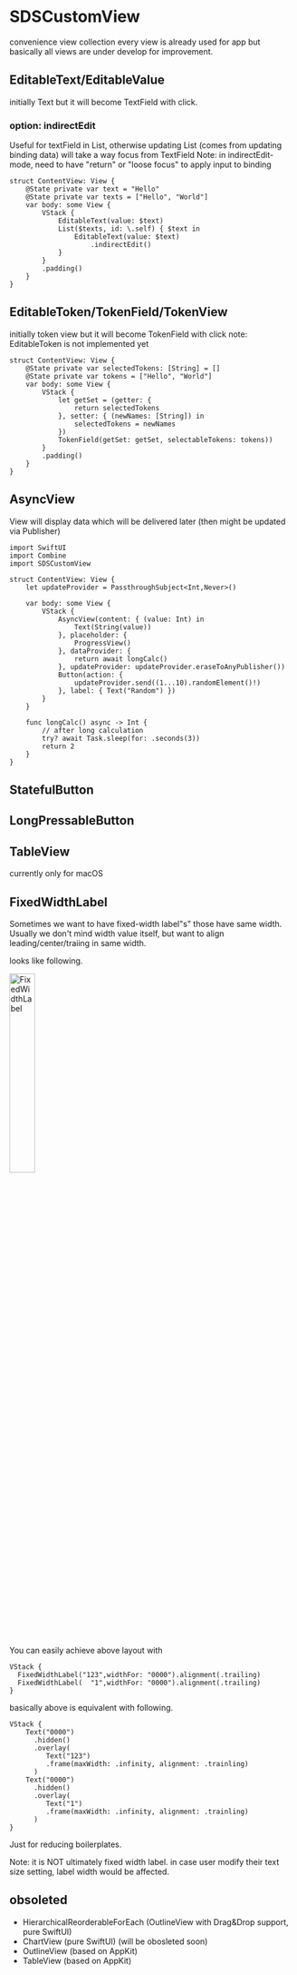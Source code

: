 # SDSCustomView

convenience view collection
every view is already used for app but basically all views are under develop for improvement.

## EditableText/EditableValue
initially Text but it will become TextField with click.

### option: indirectEdit
Useful for textField in List, otherwise updating List (comes from updating binding data) will take a way focus from TextField
Note: in indirectEdit-mode, need to have "return" or "loose focus" to apply input to binding

```
struct ContentView: View {
    @State private var text = "Hello"
    @State private var texts = ["Hello", "World"]
    var body: some View {
        VStack {
            EditableText(value: $text)
            List($texts, id: \.self) { $text in
                EditableText(value: $text)
                    .indirectEdit()
            }
        }
        .padding()
    }
}

```

## EditableToken/TokenField/TokenView
initially token view but it will become TokenField with click
note: EditableToken is not implemented yet
```
struct ContentView: View {
    @State private var selectedTokens: [String] = []
    @State private var tokens = ["Hello", "World"]
    var body: some View {
        VStack {
            let getSet = (getter: {
                return selectedTokens
            }, setter: { (newNames: [String]) in
                selectedTokens = newNames
            })
            TokenField(getSet: getSet, selectableTokens: tokens))
        }
        .padding()
    }
}

```

## AsyncView
View will display data which will be delivered later (then might be updated via Publisher)

```
import SwiftUI
import Combine
import SDSCustomView

struct ContentView: View {
    let updateProvider = PassthroughSubject<Int,Never>()

    var body: some View {
        VStack {
            AsyncView(content: { (value: Int) in
                Text(String(value))
            }, placeholder: {
                ProgressView()
            }, dataProvider: {
                return await longCalc()
            }, updateProvider: updateProvider.eraseToAnyPublisher())
            Button(action: {
                updateProvider.send((1...10).randomElement()!)
            }, label: { Text("Random") })
        }
    }
    
    func longCalc() async -> Int {
        // after long calculation
        try? await Task.sleep(for: .seconds(3))
        return 2
    }
}
```

## StatefulButton

## LongPressableButton

## TableView
currently only for macOS

## FixedWidthLabel

Sometimes we want to have fixed-width label"s" those have same width.
Usually we don't mind width value itself, but want to align leading/center/traiing in same width.

looks like following.

<img width=30% alt="FixedWidthLabel" src="https://user-images.githubusercontent.com/6419800/164699567-ec2592c4-3191-4b7e-8f4e-b137b62dd488.png">

You can easily achieve above layout with
```
VStack {
  FixedWidthLabel("123",widthFor: "0000").alignment(.trailing)
  FixedWidthLabel(  "1",widthFor: "0000").alignment(.trailing)
}
```

basically above is equivalent with following.
```
VStack {
    Text("0000")
      .hidden()
      .overlay(
         Text("123")
         .frame(maxWidth: .infinity, alignment: .trainling)
      )
    Text("0000")
      .hidden()
      .overlay(
         Text("1")
         .frame(maxWidth: .infinity, alignment: .trainling)
      )
}
```

Just for reducing boilerplates.

Note: it is NOT ultimately fixed width label.
in case user modify their text size setting, label width would be affected.


## obsoleted
 - HierarchicalReorderableForEach (OutlineView with Drag&Drop support, pure SwiftUI)
 - ChartView (pure SwiftUI) (will be obosleted soon)
 - OutlineView (based on AppKit)
 - TableView (based on AppKit)


